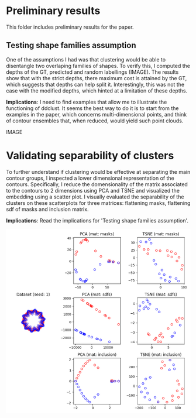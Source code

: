 # Preliminary results

This folder includes preliminary results for the paper.

## Testing shape families assumption

One of the assumptions I had was that clustering would be able to disentangle two overlaping families of shapes.
To verify this, I computed the depths of the GT, predicted and random labellings (IMAGE).
The results show that with the strict depths, there maximum cost is attained by the GT, which suggests that depths can help split it.
Interestingly, this was not the case with the modified depths, which hinted at a limitation of these depths.

**Implications**: I need to find examples that allow me to illustrate the functioning of ddclust. 
It seems the best way to do it is to start from the examples in the paper, which concerns multi-dimensional points, and think of contour ensembles that, when reduced, would yield such point clouds.

IMAGE

# Validating separability of clusters

To further understand if clustering would be effective at separating the main contour groups, I inspected a lower dimensional representation of the contours.
Specifically, I reduce the domensionality of the matrix associated to the contours to 2 dimensions using PCA and TSNE and visualized the embedding using a scatter plot.
I visually evaluated the separability of the clusters on these scatterplots for three matrices: flattening masks, flattening sdf of masks and inclusion matrix.

**Implications**: Read the implications for 'Testing shape families assumption'.

![Image validating separability of clusters](contour_embedder/shape_families-seed_1.png)